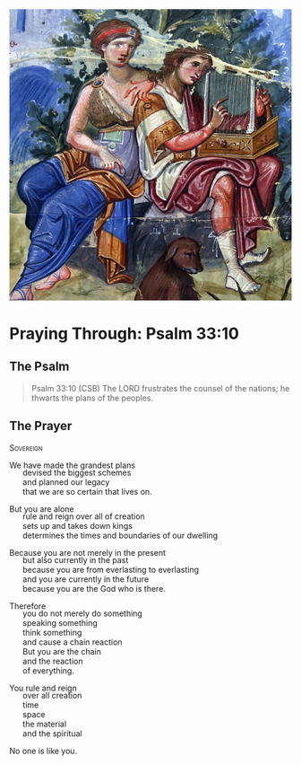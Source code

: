 <img class="intro-right" src="../images/art-paris-psalter.jpg">

<style>
  li {list-style-type: none;}
  p + ul {
    margin-top: -18px;
}
</style>

# Praying Through: Psalm 33:10

## The Psalm

>Psalm 33:10 (CSB)   The LORD frustrates the counsel of the nations; he thwarts the plans of the peoples.

## The Prayer

<div style="font-variant: small-caps;">Sovereign</div>

We have made the grandest plans
* devised the biggest schemes
* and planned our legacy
* that we are so certain that lives on.

But you are alone
* rule and reign over all of creation
* sets up and takes down kings
* determines the times and boundaries of our dwelling

Because you are not merely in the present
* but also currently in the past
* because you are from everlasting to everlasting
* and you are currently in the future
* because you are the God who is there.

Therefore
* you do not merely do something
* speaking something
* think something
* and cause a chain reaction
* But you are the chain
* and the reaction
* of everything.

You rule and reign 
* over all creation
* time
* space
* the material
* and the spiritual

No one is like you.
